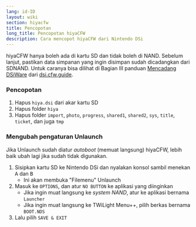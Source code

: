 ```yaml
---
lang: id-ID
layout: wiki
section: hiyacfw
title: Pencopotan
long_title: Pencopotan hiyaCFW
description: Cara mencopot hiyaCFW dari Nintendo DSi
---
```


hiyaCFW hanya boleh ada di kartu SD dan tidak boleh di NAND. Sebelum lanjut, pastikan data simpanan yang ingin disimpan sudah dicadangkan dari SDNAND. Untuk caranya bisa dilihat di Bagian III panduan [Mencadang DSiWare](https://dsi.cfw.guide/dsiware-backups.html#section-iii---extracting-the-save-file-optional) dari [dsi.cfw.guide](https://dsi.cfw.guide).

### Pencopotan
1. Hapus `hiya.dsi` dari akar kartu SD
1. Hapus folder `hiya`
1. Hapus folder `import`, `photo`, `progress`, `shared1`, `shared2`, `sys`, `title`, `ticket`, dan juga `tmp`

### Mengubah pengaturan Unlaunch

Jika Unlaunch sudah diatur *autoboot* (memuat langsung) hiyaCFW, lebih baik ubah lagi jika sudah tidak digunakan.

1. Sisipkan kartu SD ke Nintendo DSi dan nyalakan konsol sambil menekan <kbd class="face">A</kbd> dan <kbd class="face">B</kbd>
    - Ini akan membuka "Filemenu" Unlaunch
1. Masuk ke `OPTIONS`, dan atur `NO BUTTON` ke aplikasi yang diinginkan
    - Jika ingin muat langsung ke *system NAND*, atur ke aplikasi bernama `Launcher`
    - Jika ingin muat langsung ke TWiLight Menu++, pilih berkas bernama `BOOT.NDS`
1. Lalu pilih `SAVE & EXIT`
